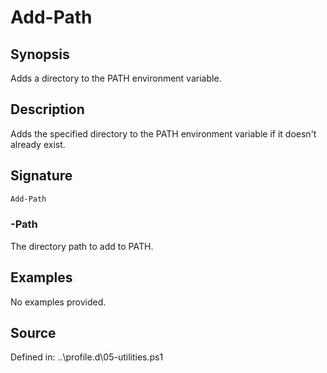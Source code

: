 # Add-Path

## Synopsis

Adds a directory to the PATH environment variable.

## Description

Adds the specified directory to the PATH environment variable if it doesn't already exist.

## Signature

```powershell
Add-Path
```

### -Path

The directory path to add to PATH.

## Examples

No examples provided.

## Source

Defined in: ..\profile.d\05-utilities.ps1
